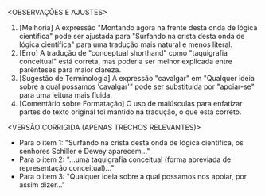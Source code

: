 <OBSERVAÇÕES E AJUSTES>
1. [Melhoria] A expressão "Montando agora na frente desta onda de lógica científica" pode ser ajustada para "Surfando na crista desta onda de lógica científica" para uma tradução mais natural e menos literal.
2. [Erro] A tradução de "conceptual shorthand" como "taquigrafia conceitual" está correta, mas poderia ser melhor explicada entre parênteses para maior clareza.
3. [Sugestão de Terminologia] A expressão "cavalgar" em "Qualquer ideia sobre a qual possamos 'cavalgar'" pode ser substituída por "apoiar-se" para uma leitura mais fluida.
4. [Comentário sobre Formatação] O uso de maiúsculas para enfatizar partes do texto original foi mantido na tradução, o que está correto.

<VERSÃO CORRIGIDA (APENAS TRECHOS RELEVANTES)>
- Para o item 1: "Surfando na crista desta onda de lógica científica, os senhores Schiller e Dewey aparecem..."
- Para o item 2: "...uma taquigrafia conceitual (forma abreviada de representação conceitual)..."
- Para o item 3: "Qualquer ideia sobre a qual possamos nos apoiar, por assim dizer..."